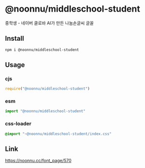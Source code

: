 # @noonnu/middleschool-student
중학생 - 네이버 클로바 AI가 만든 나눔손글씨 글꼴

## Install
```sh
npm i @noonnu/middleschool-student
```
## Usage
### cjs
```js
require("@noonnu/middleschool-student")
```
### esm
```js
import "@noonnu/middleschool-student"
```
### css-loader
```css
@import "~@noonnu/middleschool-student/index.css"
```

## Link
https://noonnu.cc/font_page/570